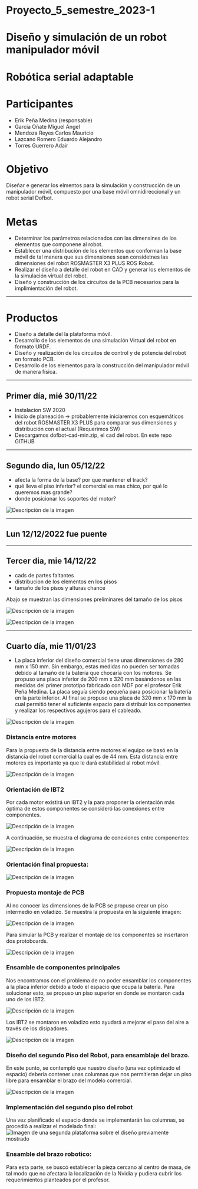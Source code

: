 # Proyecto_5_semestre_2023-1
# Diseño y simulación de un robot manipulador móvil

# Robótica serial adaptable

# Participantes
- Erik Peña Medina (responsable)
- Garcia Oñate Miguel Angel
- Mendoza Reyes Carlos Mauricio
- Lazcano Romero Eduardo Alejandro
- Torres Guerrero Adair

# Objetivo
Diseñar e generar los elmentos para la simulación y construcción de un manipulador móvil, compuesto por una base móvil omnidireccional y un robot serial Dofbot.

# Metas
- Determinar los parámetros relacionados con las dimensines de los elementos que componene al robot.
- Establecer una distribución de los elementos que conforman la base móvil de tal manera que sus dimensiones sean considetnes las dimensiones del robot ROSMASTER X3 PLUS ROS Robot.
- Realizar el diseño a detalle del robot en CAD y generar los elementos de la simulación virtual del robot.
- Diseño y construcción de los circuitos de la PCB necesarios para la implimientación del robot. 

---
# Productos
- Diseño a detalle del la plataforma móvil.
- Desarrollo de los elementos de una simulación Virtual del robot en formato URDF.
- Diseño y realización de los circuitos de control y de potencia del robot en formato PCB.
- Desarrollo de los elementos para la construcción del manipulador móvil de manera física.

---
## Primer día, mié 30/11/22
- Instalacion SW 2020
- Inicio de planeación → probablemente iniciaremos con esquemáticos del robot
ROSMASTER X3 PLUS para comparar sus dimensiones y distribución con el actual
(Requerimos SW)
- Descargamos dofbot-cad-min.zip, el cad del robot. En este repo GITHUB
---
## Segundo dia, lun 05/12/22
- afecta la forma de la base? por que mantener el track?
- qué lleva el piso inferior? el comercial es mas chico, por qué lo queremos mas
grande?
- donde posicionar los soportes del motor?

![Descripción de la imagen](/images/posicion_llantas.jpg)

---
## Lun 12/12/2022 fue puente
---
## Tercer dia, mie 14/12/22
- cads de partes faltantes
- distribucion de los elementos en los pisos
- tamaño de los pisos y alturas chance

Abajo se muestran las dimensiones preliminares del tamaño de los pisos

![Descripción de la imagen](/images/dims_preliminares.jpg)

![Descripción de la imagen](/images/distribucion_v1.png)

---


## Cuarto día, mie 11/01/23
- La placa inferior del diseño comercial tiene unas dimensiones de 280 mm x 150 mm. Sin embargo, estas medidas no pueden ser tomadas debido al tamaño de la batería que chocaría con los motores.
Se propuso una placa inferior de 200 mm x 320 mm basándonos en las medidas del primer prototipo fabricado con MDF por el profesor Erik Peña Medina. La placa seguía siendo pequeña para posicionar la batería en la parte inferior.
Al final se propuso una placa de 320 mm x 170 mm la cual permitió tener el suficiente espacio para distribuir los componentes y realizar los respectivos agujeros para el cableado.

![Descripción de la imagen](/images/quince.png)

### Distancia entre motores
Para la propuesta de la distancia entre motores el equipo se basó en la distancia del robot comercial la cual es de 44 mm. Esta distancia entre motores es importante ya que le dará estabilidad al robot móvil.

![Descripción de la imagen](/images/uno.jpg)

### Orientación de IBT2
Por cada motor existirá un IBT2 y la para proponer la orientación más óptima de estos componentes se consideró las conexiones entre componentes.

![Descripción de la imagen](/images/tres.jpg)

A continuación, se muestra el diagrama de conexiones entre componentes:

![Descripción de la imagen](/images/dos.jpg)

### Orientación final propuesta:

![Descripción de la imagen](/images/dieciseis.png)

### Propuesta montaje de PCB
Al no conocer las dimensiones de la PCB se propuso crear un piso intermedio en voladizo. Se muestra la propuesta en la siguiente imagen:
 
![Descripción de la imagen](/images/seis.jpg)

 
Para simular la PCB y realizar el montaje de los componentes se insertaron dos protoboards.

![Descripción de la imagen](/images/Protoboard.jpg)


### Ensamble de componentes principales
Nos encontramos con el problema de no poder ensamblar los componentes a la placa inferior debido a todo el espacio que ocupa la batería. Para solucionar esto, se propuso un piso superior en donde se montaron cada uno de los IBT2. 

![Descripción de la imagen](/images/once.jpg)

Los IBT2 se montaron en voladizo esto ayudará a mejorar el paso del aire a través de los disipadores.

![Descripción de la imagen](/images/trece.jpg)

### Diseño del segundo Piso del Robot, para ensamblaje del brazo.
En este punto, se contempló que nuestro diseño (una vez optimizado el espacio) debería contener unas columnas que nos permitieran dejar un piso libre
para ensamblar el brazo del modelo comercial.

![Descripción de la imagen](/images/Garra.jpg)

### Implementación del segundo piso del robot
Una vez planificado el espacio donde se implementarán las columnas, se procedió a realizar el modelado final:
![Imagen de una segunda plataforma sobre el diseño previamente mostrado](/images/Segundo_piso.jpg)


### Ensamble del brazo robotico:
Para esta parte, se buscó establecer la pieza cercano al centro de masa, de tal modo que no afectara la localización de la Nvidia y pudiera cubrir los requerimientos 
planteados por el profesor.
